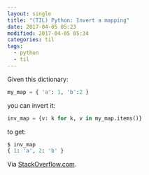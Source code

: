 ```yaml
---
layout: single
title: "(TIL) Python: Invert a mapping"
date: 2017-04-05 05:23
modified: 2017-04-05 05:34
categories: til
tags:
  - python
  - til
---
```


Given this dictionary:

```python
my_map = { 'a': 1, 'b':2 }
```

you can invert it:

```python
inv_map = {v: k for k, v in my_map.items()}
```

to get:

```python
$ inv_map
{ 1: 'a', 2: 'b' }
```

Via [StackOverflow.com](https://stackoverflow.com/q/483666/1257318).
